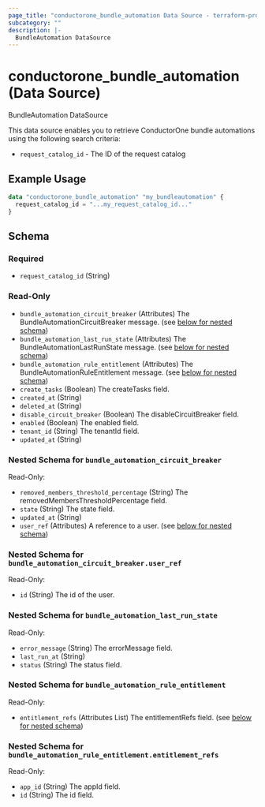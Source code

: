 ```yaml
---
page_title: "conductorone_bundle_automation Data Source - terraform-provider-conductorone"
subcategory: ""
description: |-
  BundleAutomation DataSource
---
```


# conductorone_bundle_automation (Data Source)

BundleAutomation DataSource

This data source enables you to retrieve ConductorOne bundle automations using the following search criteria:

* `request_catalog_id` - The ID of the request catalog

## Example Usage

```terraform
data "conductorone_bundle_automation" "my_bundleautomation" {
  request_catalog_id = "...my_request_catalog_id..."
}
```

<!-- schema generated by tfplugindocs -->
## Schema

### Required

- `request_catalog_id` (String)

### Read-Only

- `bundle_automation_circuit_breaker` (Attributes) The BundleAutomationCircuitBreaker message. (see [below for nested schema](#nestedatt--bundle_automation_circuit_breaker))
- `bundle_automation_last_run_state` (Attributes) The BundleAutomationLastRunState message. (see [below for nested schema](#nestedatt--bundle_automation_last_run_state))
- `bundle_automation_rule_entitlement` (Attributes) The BundleAutomationRuleEntitlement message. (see [below for nested schema](#nestedatt--bundle_automation_rule_entitlement))
- `create_tasks` (Boolean) The createTasks field.
- `created_at` (String)
- `deleted_at` (String)
- `disable_circuit_breaker` (Boolean) The disableCircuitBreaker field.
- `enabled` (Boolean) The enabled field.
- `tenant_id` (String) The tenantId field.
- `updated_at` (String)

<a id="nestedatt--bundle_automation_circuit_breaker"></a>
### Nested Schema for `bundle_automation_circuit_breaker`

Read-Only:

- `removed_members_threshold_percentage` (String) The removedMembersThresholdPercentage field.
- `state` (String) The state field.
- `updated_at` (String)
- `user_ref` (Attributes) A reference to a user. (see [below for nested schema](#nestedatt--bundle_automation_circuit_breaker--user_ref))

<a id="nestedatt--bundle_automation_circuit_breaker--user_ref"></a>
### Nested Schema for `bundle_automation_circuit_breaker.user_ref`

Read-Only:

- `id` (String) The id of the user.



<a id="nestedatt--bundle_automation_last_run_state"></a>
### Nested Schema for `bundle_automation_last_run_state`

Read-Only:

- `error_message` (String) The errorMessage field.
- `last_run_at` (String)
- `status` (String) The status field.


<a id="nestedatt--bundle_automation_rule_entitlement"></a>
### Nested Schema for `bundle_automation_rule_entitlement`

Read-Only:

- `entitlement_refs` (Attributes List) The entitlementRefs field. (see [below for nested schema](#nestedatt--bundle_automation_rule_entitlement--entitlement_refs))

<a id="nestedatt--bundle_automation_rule_entitlement--entitlement_refs"></a>
### Nested Schema for `bundle_automation_rule_entitlement.entitlement_refs`

Read-Only:

- `app_id` (String) The appId field.
- `id` (String) The id field.